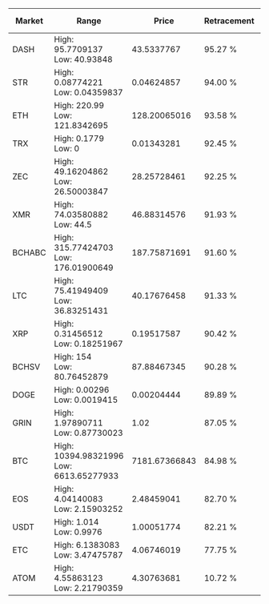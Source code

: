 | Market | Range | Price| Retracement | Doubles to 50% |
| --- | --- | --- | --- | --- |
| DASH | High: 95.7709137<br />Low: 40.93848 | 43.5337767 | 95.27 % | 1.57 |
| STR | High: 0.08774221<br />Low: 0.04359837 | 0.04624857 | 94.00 % | 1.42 |
| ETH | High: 220.99<br />Low: 121.8342695 | 128.20065016 | 93.58 % | 1.34 |
| TRX | High: 0.1779<br />Low: 0 | 0.01343281 | 92.45 % | 6.62 |
| ZEC | High: 49.16204862<br />Low: 26.50003847 | 28.25728461 | 92.25 % | 1.34 |
| XMR | High: 74.03580882<br />Low: 44.5 | 46.88314576 | 91.93 % | 1.26 |
| BCHABC | High: 315.77424703<br />Low: 176.01900649 | 187.75871691 | 91.60 % | 1.31 |
| LTC | High: 75.41949409<br />Low: 36.83251431 | 40.17676458 | 91.33 % | 1.40 |
| XRP | High: 0.31456512<br />Low: 0.18251967 | 0.19517587 | 90.42 % | 1.27 |
| BCHSV | High: 154<br />Low: 80.76452879 | 87.88467345 | 90.28 % | 1.34 |
| DOGE | High: 0.00296<br />Low: 0.0019415 | 0.00204444 | 89.89 % | 1.20 |
| GRIN | High: 1.97890711<br />Low: 0.87730023 | 1.02 | 87.05 % | 1.40 |
| BTC | High: 10394.98321996<br />Low: 6613.65277933 | 7181.67366843 | 84.98 % | 1.18 |
| EOS | High: 4.04140083<br />Low: 2.15903252 | 2.48459041 | 82.70 % | 1.25 |
| USDT | High: 1.014<br />Low: 0.9976 | 1.00051774 | 82.21 % | 1.01 |
| ETC | High: 6.1383083<br />Low: 3.47475787 | 4.06746019 | 77.75 % | 1.18 |
| ATOM | High: 4.55863123<br />Low: 2.21790359 | 4.30763681 | 10.72 % | 0.00 |
